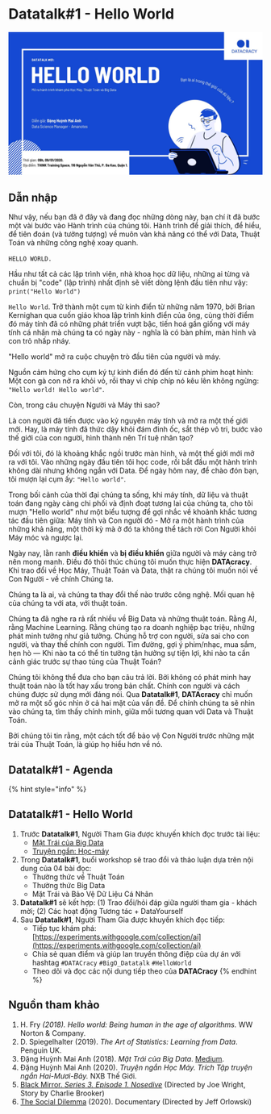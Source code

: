 # Datatalk\#1 - Hello World

![](../../.gitbook/assets/135326962_180711207127903_3744644922081944642_o.jpg)

## **Dẫn nhập**

Như vậy, nếu bạn đã ở đây và đang đọc những dòng này, bạn chí ít đã bước một vài bước vào Hành trình của chúng tôi. Hành trình để giải thích, để hiểu, để tiên đoán \(và tưởng tượng\) về muôn vàn khả năng có thể với Data, Thuật Toán và những công nghệ xoay quanh.

`HELLO WORLD.`

Hầu như tất cả các lập trình viên, nhà khoa học dữ liệu, những ai từng và chuẩn bị "code" \(lập trình\) nhất định sẽ viết dòng lệnh đầu tiên như vậy: `print("Hello World")`

`Hello World`. Trở thành một cụm từ kinh điển từ những năm 1970, bởi Brian Kernighan qua cuốn giáo khoa lập trình kinh điển của ông, cùng thời điểm đó máy tính đã có những phát triển vượt bậc, tiến hoá gần giống với máy tính cá nhân mà chúng ta có ngày này - nghĩa là có bàn phím, màn hình và con trỏ nhấp nháy.

"Hello world" mở ra cuộc chuyện trò đầu tiên của người và máy.

Nguồn cảm hứng cho cụm ký tự kinh điển đó đến từ cảnh phim hoạt hình: Một con gà con nở ra khỏi vỏ, rồi thay vì chíp chíp nó kêu lên không ngừng: `"Hello world! Hello world"`.

Còn, trong câu chuyện Người và Máy thì sao?

Là con người đã tiến được vào kỷ nguyên máy tính và mở ra một thế giới mới. Hay, là máy tính đã thức dậy khỏi đám đinh ốc, sắt thép vô tri, bước vào thế giới của con người, hình thành nên Trí tuệ nhân tạo?

Đối với tôi, đó là khoảng khắc ngồi trước màn hình, và một thế giới mới mở ra với tôi. Vào những ngày đầu tiên tôi học code, rồi bắt đầu một hành trình không dài nhưng không ngắn với Data. Để ngày hôm nay, để chào đón bạn, tôi mượn lại cụm ấy: `"Hello world"`.

Trong bối cảnh của thời đại chúng ta sống, khi máy tính, dữ liệu và thuật toán đang ngày càng chi phối và định đoạt tương lai của chúng ta, cho tôi mượn "Hello world" như một biểu tượng để gợi nhắc về khoảnh khắc tương tác đầu tiên giữa: Máy tính và Con người đó - Mở ra một hành trình của những khả năng, một thời kỳ mà ở đó ta không thể tách rời Con Người khỏi Máy móc và ngược lại.

Ngày nay, lằn ranh **điều khiển** và **bị điều khiển** giữa người và máy càng trở nên mong manh. Điều đó thôi thúc chúng tôi muốn thực hiện **DATAcracy**. Khi trao đổi về Học Máy, Thuật Toán và Data, thật ra chúng tôi muốn nói về Con Người - về chính Chúng ta.

Chúng ta là ai, và chúng ta thay đổi thế nào trước công nghệ. Mối quan hệ của chúng ta với ata, với thuật toán.

Chúng ta đã nghe ra rả rất nhiều về Big Data và những thuật toán. Rằng AI, rằng Machine Learning. Rằng chúng tạo ra doanh nghiệp bạc triệu, những phát minh tưởng như giả tưởng. Chúng hỗ trợ con người, sửa sai cho con người, và thay thế chính con người. Tìm đường, gợi ý phim/nhạc, mua sắm, hẹn hò — Khi nào ta có thể tin tưởng tận hưởng sự tiện lợi, khi nào ta cần cảnh giác trước sự thao túng của Thuật Toán?

Chúng tôi không thể đưa cho bạn câu trả lời. Bởi không có phát minh hay thuật toán nào là tốt hay xấu trong bản chất. Chính con người và cách chúng được sử dụng mới đáng nói. Qua **Datatalk\#1**, **DATAcracy** chỉ muốn mở ra một số góc nhìn ở cả hai mặt của vấn đề. Để chính chúng ta sẽ nhìn vào chúng ta, tìm thấy chính mình, giữa mối tương quan với Data và Thuật Toán.

Bởi chúng tôi tin rằng, một cách tốt để bảo vệ Con Người trước những mặt trái của Thuật Toán, là giúp họ hiểu hơn về nó.

## **Datatalk\#1 - Agenda**

{% hint style="info" %}
## **Datatalk\#1 - Hello World**

1. Trước **Datatalk\#1**, Người Tham Gia được khuyến khích đọc trước tài liệu:
   * [Mặt Trái của Big Data ](mat-trai-cua-big-data.md)
   * [Truyện ngắn: Học-máy](truyen-ngan-hoc-may.md)
2. Trong **Datatalk\#1**, buổi workshop sẽ trao đổi và thảo luận dựa trên nội dung của 04 bài đọc:
   * Thường thức về Thuật Toán
   * Thường thức Big Data
   * Mặt Trái và Bảo Vệ Dữ Liệu Cá Nhân
3. **Datatalk\#1** sẽ kết hợp: \(1\) Trao đổi/hỏi đáp giữa người tham gia - khách mời; \(2\) Các hoạt động Tương tác + DataYourself
4. Sau **Datatalk\#1**, Người Tham Gia được khuyến khích đọc tiếp:
   * Tiếp tục khám phá: [https://experiments.withgoogle.com/collection/ai](https://experiments.withgoogle.com/collection/ai)
   * Chia sẻ quan điểm và giúp lan truyền thông điệp của dự án với hashtag  `#DATACracy` `#BigO_Datatalk` `#HelloWorld`
   * Theo dõi và đọc các nội dung tiếp theo của **DATACracy**
{% endhint %}

## **Nguồn tham khảo**

1. H. Fry _\(2018\). Hello world: Being human in the age of algorithms._ WW Norton & Company.
2. D. Spiegelhalter \(2019\). _The Art of Statistics: Learning from Data_. Penguin UK.
3. Đặng Huỳnh Mai Anh \(2018\). _Mặt Trái của Big Data_. [Medium](https://medium.com/@anh.dang./m%E1%BA%B7t-tr%C3%A1i-c%E1%BB%A7a-big-data-6f09e1b236eb).
4. Đặng Huỳnh Mai Anh \(2020\). _Truyện ngắn Học Máy. Trích Tập truyện ngắn Hai-Mươi-Bảy._ NXB Thế Giới.
5. [Black Mirror. _Series 3. Episode 1. Nosedive_](https://en.wikipedia.org/wiki/Nosedive_%28Black_Mirror%29) \(Directed by Joe Wright, Story by Charlie Brooker\)
6. [The Social Dilemma](https://en.wikipedia.org/wiki/The_Social_Dilemma#:~:text=The%20Social%20Dilemma%20is%20a,Davis%20Coombe%2C%20and%20Vickie%20Curtis.%29) \(2020\). Documentary \(Directed by Jeff Orlowski\)

